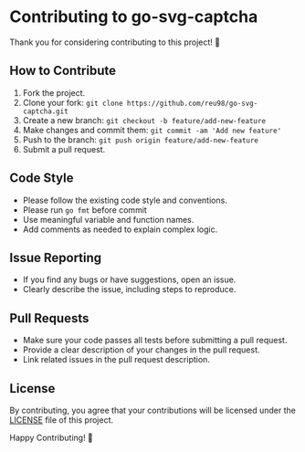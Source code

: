 # Contributing to go-svg-captcha

Thank you for considering contributing to this project! :tada:

## How to Contribute

1. Fork the project.
2. Clone your fork: `git clone https://github.com/reu98/go-svg-captcha.git`
3. Create a new branch: `git checkout -b feature/add-new-feature`
4. Make changes and commit them: `git commit -am 'Add new feature'`
5. Push to the branch: `git push origin feature/add-new-feature`
6. Submit a pull request.

## Code Style

- Please follow the existing code style and conventions.
- Please run `go fmt` before commit
- Use meaningful variable and function names.
- Add comments as needed to explain complex logic.

## Issue Reporting

- If you find any bugs or have suggestions, open an issue.
- Clearly describe the issue, including steps to reproduce.

## Pull Requests

- Make sure your code passes all tests before submitting a pull request.
- Provide a clear description of your changes in the pull request.
- Link related issues in the pull request description.

## License

By contributing, you agree that your contributions will be licensed under the [LICENSE](./LICENSE) file of this project.

Happy Contributing! :rocket:
